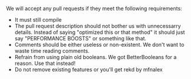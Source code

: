 We will accept any pull requests if they meet the following requirements:

- It must still compile
- The pull request description should not bother us with unnecessarry details. Instead of saying "optimized this or that method" it should just say "PERFORMANCE BOOSTS" or something like that.
- Comments should be either useless or non-existent. We don't want to waste time reading comments.
- Refrain from using plain old booleans. We got BetterBooleans for a reason. Use that instead!
- Do not remove existing features or you'll get rekd by mfnalex
